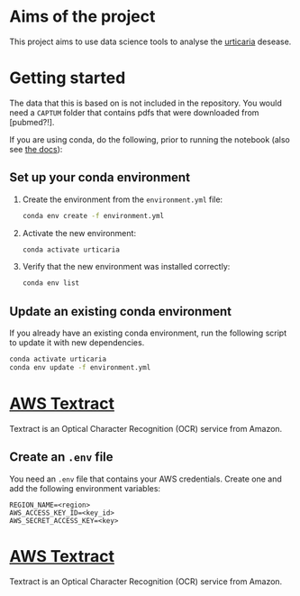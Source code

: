 # Aims of the project

This project aims to use data science tools to analyse the [urticaria](https://en.wikipedia.org/wiki/Hives) desease.

# Getting started

The data that this is based on is not included in the repository. You would need a `CAPTUM` folder that contains pdfs that were downloaded from \[pubmed?!\].

If you are using conda, do the following, prior to running the notebook (also see [the docs](https://docs.conda.io/projects/conda/en/latest/user-guide/tasks/manage-environments.html#creating-an-environment-from-an-environment-yml-file)):

## Set up your conda environment

1. Create the environment from the `environment.yml` file:  
    ``` bash
    conda env create -f environment.yml
    ```
2. Activate the new environment:
    ``` bash
    conda activate urticaria
    ```
3. Verify that the new environment was installed correctly:
    ``` bash
    conda env list
    ```
    
## Update an existing conda environment

If you already have an existing conda environment, run the following script to update it with new dependencies.

``` bash
conda activate urticaria
conda env update -f environment.yml
```

# [AWS Textract](https://aws.amazon.com/textract/)

Textract is an Optical Character Recognition (OCR) service from Amazon.

## Create an `.env` file
You need an `.env` file that contains your AWS credentials. Create one and add the following environment variables:
```
REGION_NAME=<region>
AWS_ACCESS_KEY_ID=<key_id>
AWS_SECRET_ACCESS_KEY=<key> 
```

# [AWS Textract](https://aws.amazon.com/textract/)
Textract is an Optical Character Recognition (OCR) service from Amazon.